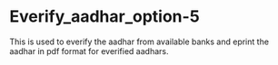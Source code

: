 # Everify_aadhar_option-5
This is used to everify the aadhar from available banks and eprint the aadhar in pdf format for everified aadhars.
